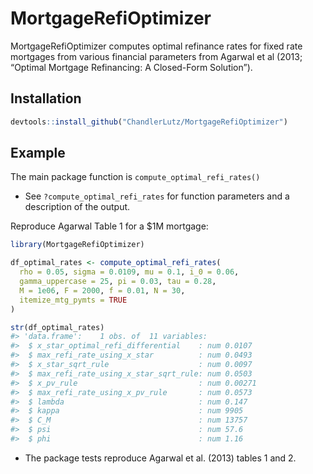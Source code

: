 
<!-- README.md is generated from README.Rmd. Please edit that file -->

# MortgageRefiOptimizer

<!-- badges: start -->
<!-- badges: end -->

MortgageRefiOptimizer computes optimal refinance rates for fixed rate
mortgages from various financial parameters from Agarwal et al (2013;
“Optimal Mortgage Refinancing: A Closed-Form Solution”).

## Installation

``` r
devtools::install_github("ChandlerLutz/MortgageRefiOptimizer")
```

## Example

The main package function is `compute_optimal_refi_rates()`

- See `?compute_optimal_refi_rates` for function parameters and a
  description of the output.

Reproduce Agarwal Table 1 for a \$1M mortgage:

``` r
library(MortgageRefiOptimizer)

df_optimal_rates <- compute_optimal_refi_rates(
  rho = 0.05, sigma = 0.0109, mu = 0.1, i_0 = 0.06,
  gamma_uppercase = 25, pi = 0.03, tau = 0.28,
  M = 1e06, F = 2000, f = 0.01, N = 30,
  itemize_mtg_pymts = TRUE
)

str(df_optimal_rates)
#> 'data.frame':    1 obs. of  11 variables:
#>  $ x_star_optimal_refi_differential    : num 0.0107
#>  $ max_refi_rate_using_x_star          : num 0.0493
#>  $ x_star_sqrt_rule                    : num 0.0097
#>  $ max_refi_rate_using_x_star_sqrt_rule: num 0.0503
#>  $ x_pv_rule                           : num 0.00271
#>  $ max_refi_rate_using_x_pv_rule       : num 0.0573
#>  $ lambda                              : num 0.147
#>  $ kappa                               : num 9905
#>  $ C_M                                 : num 13757
#>  $ psi                                 : num 57.6
#>  $ phi                                 : num 1.16
```

- The package tests reproduce Agarwal et al. (2013) tables 1 and 2.
